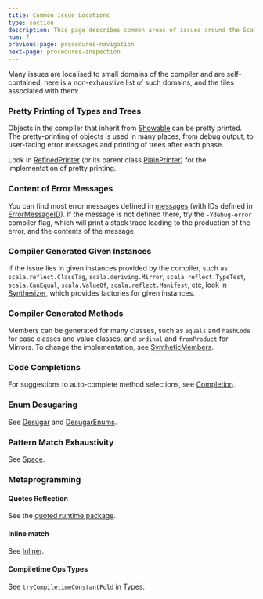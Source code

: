 ```yaml
---
title: Common Issue Locations
type: section
description: This page describes common areas of issues around the Scala 3 compiler.
num: 7
previous-page: procedures-navigation
next-page: procedures-inspection
---
```


Many issues are localised to small domains of the compiler and are self-contained,
here is a non-exhaustive list of such domains, and the files associated with them:

### Pretty Printing of Types and Trees

Objects in the compiler that inherit from [Showable] can be pretty printed.
The pretty-printing of objects is used in many places, from debug output,
to user-facing error messages and printing of trees after each phase.

Look in [RefinedPrinter] (or its parent class [PlainPrinter]) for the implementation of pretty printing.

### Content of Error Messages

You can find most error messages defined in [messages] (with IDs defined in [ErrorMessageID]). If the message
is not defined there, try the `-Ydebug-error` compiler flag, which will print a stack trace leading to the
production of the error, and the contents of the message.

### Compiler Generated Given Instances

If the issue lies in given instances provided by the compiler, such as `scala.reflect.ClassTag`,
`scala.deriving.Mirror`, `scala.reflect.TypeTest`, `scala.CanEqual`, `scala.ValueOf`,
`scala.reflect.Manifest`, etc, look in [Synthesizer], which provides factories for
given instances.

### Compiler Generated Methods

Members can be generated for many classes, such as `equals` and `hashCode`
for case classes and value classes, and `ordinal` and `fromProduct` for Mirrors.
To change the implementation, see [SyntheticMembers].

### Code Completions
For suggestions to auto-complete method selections, see [Completion].

### Enum Desugaring
See [Desugar] and [DesugarEnums].

### Pattern Match Exhaustivity
See [Space].

### Metaprogramming

#### Quotes Reflection
See the [quoted runtime package][quotes-impl].

#### Inline match
See [Inliner].

#### Compiletime Ops Types
See `tryCompiletimeConstantFold` in [Types].

[Showable]: https://github.com/lampepfl/dotty/blob/master/compiler/src/dotty/tools/dotc/printing/Showable.scala
[PlainPrinter]: https://github.com/lampepfl/dotty/blob/master/compiler/src/dotty/tools/dotc/printing/PlainPrinter.scala
[RefinedPrinter]: https://github.com/lampepfl/dotty/blob/master/compiler/src/dotty/tools/dotc/printing/RefinedPrinter.scala
[ErrorMessageID]: https://github.com/lampepfl/dotty/blob/master/compiler/src/dotty/tools/dotc/reporting/ErrorMessageID.scala
[messages]: https://github.com/lampepfl/dotty/blob/master/compiler/src/dotty/tools/dotc/reporting/messages.scala
[Synthesizer]: https://github.com/lampepfl/dotty/blob/master/compiler/src/dotty/tools/dotc/typer/Synthesizer.scala
[SyntheticMembers]: https://github.com/lampepfl/dotty/blob/master/compiler/src/dotty/tools/dotc/transform/SyntheticMembers.scala
[quotes-impl]: https://github.com/lampepfl/dotty/tree/master/compiler/src/scala/quoted/runtime/impl
[Inliner]: https://github.com/lampepfl/dotty/tree/master/compiler/src/dotty/tools/dotc/typer/Inliner.scala
[Types]: https://github.com/lampepfl/dotty/tree/master/compiler/src/dotty/tools/dotc/core/Types.scala
[Completion]: https://github.com/lampepfl/dotty/tree/master/compiler/src/dotty/tools/dotc/interactive/Completion.scala
[DesugarEnums]: https://github.com/lampepfl/dotty/blob/master/compiler/src/dotty/tools/dotc/ast/DesugarEnums.scala
[Desugar]: https://github.com/lampepfl/dotty/blob/master/compiler/src/dotty/tools/dotc/ast/Desugar.scala
[Space]: https://github.com/lampepfl/dotty/blob/master/compiler/src/dotty/tools/dotc/transform/patmat/Space.scala
